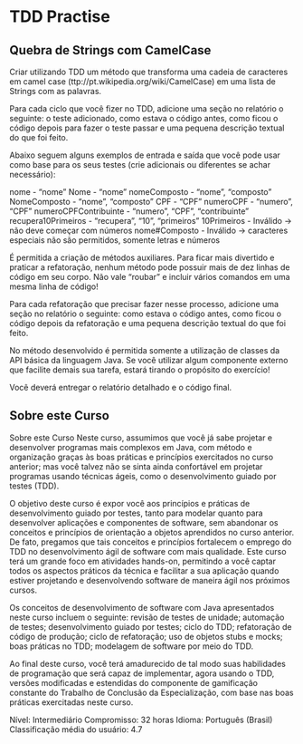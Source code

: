 # TDD Practise

## Quebra de Strings com CamelCase

Criar utilizando TDD um método que transforma uma cadeia de caracteres em camel case (ttp://pt.wikipedia.org/wiki/CamelCase) em uma lista de Strings com as palavras. 

Para cada ciclo que você fizer no TDD, adicione uma seção no relatório o seguinte: o teste adicionado, como estava o código antes, como ficou o código depois para fazer o teste passar e uma pequena descrição textual do que foi feito.

Abaixo seguem alguns exemplos de entrada e saída que você pode usar como base para os seus testes (crie adicionais ou diferentes se achar necessário):

nome - “nome”
Nome - “nome”
nomeComposto - “nome”, “composto”
NomeComposto - “nome”, “composto”
CPF - “CPF”
numeroCPF - “numero”, “CPF”
numeroCPFContribuinte - “numero”, “CPF”, “contribuinte”
recupera10Primeiros - “recupera”, “10”, “primeiros”
10Primeiros - Inválido → não deve começar com números
nome#Composto - Inválido → caracteres especiais não são permitidos, somente letras e números

É permitida a criação de métodos auxiliares. Para ficar mais divertido e praticar a refatoração, nenhum método pode possuir mais de dez linhas de código em seu corpo. Não vale “roubar” e incluir vários comandos em uma mesma linha de código!

Para cada refatoração que precisar fazer nesse processo, adicione uma seção no relatório o seguinte: como estava o código antes, como ficou o código depois da refatoração e uma pequena descrição textual do que foi feito.

No método desenvolvido é permitida somente a utilização de classes da API básica da linguagem Java. Se você utilizar algum componente externo que facilite demais sua tarefa, estará tirando o propósito do exercício!

Você deverá entregar o relatório detalhado e o código final.

## Sobre este Curso

Sobre este Curso
Neste curso, assumimos que você já sabe projetar e desenvolver programas mais complexos em Java, com método e organização graças às boas práticas e princípios exercitados no curso anterior; mas você talvez não se sinta ainda confortável em projetar programas usando técnicas ágeis, como o desenvolvimento guiado por testes (TDD). 

O objetivo deste curso é expor você aos princípios e práticas de desenvolvimento guiado por testes, tanto para modelar quanto para desenvolver aplicações e componentes de software, sem abandonar os conceitos e princípios de orientação a objetos aprendidos no curso anterior. De fato, pregamos que tais conceitos e princípios fortalecem o emprego do TDD no desenvolvimento ágil de software com mais qualidade. Este curso terá um grande foco em atividades hands-on, permitindo a você captar todos os aspectos práticos da técnica e facilitar a sua aplicação quando estiver projetando e desenvolvendo software de maneira ágil nos próximos cursos.

Os conceitos de desenvolvimento de software com Java apresentados neste curso incluem o seguinte: revisão de testes de unidade; automação de testes; desenvolvimento guiado por testes; ciclo do TDD; refatoração de código de produção; ciclo de refatoração; uso de objetos stubs e mocks; boas práticas no TDD; modelagem de software por meio do TDD.

Ao final deste curso, você terá amadurecido de tal modo suas habilidades de programação que será capaz de implementar, agora usando o TDD, versões modificadas e estendidas do componente de gamificação constante do Trabalho de Conclusão da Especialização, com base nas boas práticas exercitadas neste curso.

Nível: Intermediário
Compromisso: 32 horas
Idioma: Português (Brasil)
Classificação média do usuário: 4.7
